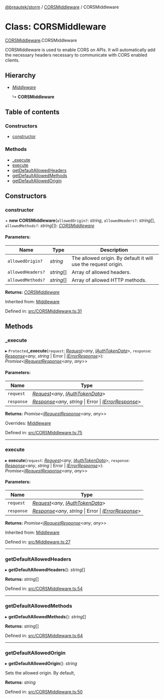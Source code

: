 [@breautek/storm](../README.md) / [CORSMiddleware](../modules/corsmiddleware.md) / CORSMiddleware

# Class: CORSMiddleware

[CORSMiddleware](../modules/corsmiddleware.md).CORSMiddleware

CORSMiddleware is used to enable CORS on APIs.
It will automatically add the necessary headers necessary to
communicate with CORS enabled clients.

## Hierarchy

* [*Middleware*](middleware.middleware-1.md)

  ↳ **CORSMiddleware**

## Table of contents

### Constructors

- [constructor](corsmiddleware.corsmiddleware-1.md#constructor)

### Methods

- [\_execute](corsmiddleware.corsmiddleware-1.md#_execute)
- [execute](corsmiddleware.corsmiddleware-1.md#execute)
- [getDefaultAllowedHeaders](corsmiddleware.corsmiddleware-1.md#getdefaultallowedheaders)
- [getDefaultAllowedMethods](corsmiddleware.corsmiddleware-1.md#getdefaultallowedmethods)
- [getDefaultAllowedOrigin](corsmiddleware.corsmiddleware-1.md#getdefaultallowedorigin)

## Constructors

### constructor

\+ **new CORSMiddleware**(`allowedOrigin?`: *string*, `allowedHeaders?`: *string*[], `allowedMethods?`: *string*[]): [*CORSMiddleware*](corsmiddleware.corsmiddleware-1.md)

#### Parameters:

Name | Type | Description |
------ | ------ | ------ |
`allowedOrigin?` | *string* | The allowed origin. By default it will use the request origin.   |
`allowedHeaders?` | *string*[] | Array of allowed headers.   |
`allowedMethods?` | *string*[] | Array of allowed HTTP methods.    |

**Returns:** [*CORSMiddleware*](corsmiddleware.corsmiddleware-1.md)

Inherited from: [Middleware](middleware.middleware-1.md)

Defined in: [src/CORSMiddleware.ts:31](https://github.com/breautek/storm/blob/d5629c8/src/CORSMiddleware.ts#L31)

## Methods

### \_execute

▸ `Protected`**_execute**(`request`: [*Request*](request.request-1.md)<*any*, [*IAuthTokenData*](../interfaces/iauthtokendata.iauthtokendata-1.md)\>, `response`: [*Response*](response.response-1.md)<*any*, *string* \| Error \| [*IErrorResponse*](../interfaces/stormerror.ierrorresponse.md)\>): *Promise*<[*IRequestResponse*](../interfaces/irequestresponse.irequestresponse-1.md)<*any*, *any*\>\>

#### Parameters:

Name | Type |
------ | ------ |
`request` | [*Request*](request.request-1.md)<*any*, [*IAuthTokenData*](../interfaces/iauthtokendata.iauthtokendata-1.md)\> |
`response` | [*Response*](response.response-1.md)<*any*, *string* \| Error \| [*IErrorResponse*](../interfaces/stormerror.ierrorresponse.md)\> |

**Returns:** *Promise*<[*IRequestResponse*](../interfaces/irequestresponse.irequestresponse-1.md)<*any*, *any*\>\>

Overrides: [Middleware](middleware.middleware-1.md)

Defined in: [src/CORSMiddleware.ts:75](https://github.com/breautek/storm/blob/d5629c8/src/CORSMiddleware.ts#L75)

___

### execute

▸ **execute**(`request`: [*Request*](request.request-1.md)<*any*, [*IAuthTokenData*](../interfaces/iauthtokendata.iauthtokendata-1.md)\>, `response`: [*Response*](response.response-1.md)<*any*, *string* \| Error \| [*IErrorResponse*](../interfaces/stormerror.ierrorresponse.md)\>): *Promise*<[*IRequestResponse*](../interfaces/irequestresponse.irequestresponse-1.md)<*any*, *any*\>\>

#### Parameters:

Name | Type |
------ | ------ |
`request` | [*Request*](request.request-1.md)<*any*, [*IAuthTokenData*](../interfaces/iauthtokendata.iauthtokendata-1.md)\> |
`response` | [*Response*](response.response-1.md)<*any*, *string* \| Error \| [*IErrorResponse*](../interfaces/stormerror.ierrorresponse.md)\> |

**Returns:** *Promise*<[*IRequestResponse*](../interfaces/irequestresponse.irequestresponse-1.md)<*any*, *any*\>\>

Inherited from: [Middleware](middleware.middleware-1.md)

Defined in: [src/Middleware.ts:27](https://github.com/breautek/storm/blob/d5629c8/src/Middleware.ts#L27)

___

### getDefaultAllowedHeaders

▸ **getDefaultAllowedHeaders**(): *string*[]

**Returns:** *string*[]

Defined in: [src/CORSMiddleware.ts:54](https://github.com/breautek/storm/blob/d5629c8/src/CORSMiddleware.ts#L54)

___

### getDefaultAllowedMethods

▸ **getDefaultAllowedMethods**(): *string*[]

**Returns:** *string*[]

Defined in: [src/CORSMiddleware.ts:64](https://github.com/breautek/storm/blob/d5629c8/src/CORSMiddleware.ts#L64)

___

### getDefaultAllowedOrigin

▸ **getDefaultAllowedOrigin**(): *string*

Sets the allowed origin. By default,

**Returns:** *string*

Defined in: [src/CORSMiddleware.ts:50](https://github.com/breautek/storm/blob/d5629c8/src/CORSMiddleware.ts#L50)
